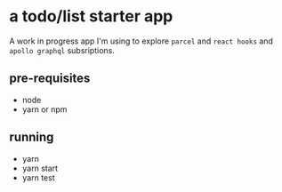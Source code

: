 
# a todo/list starter app

A work in progress app I'm using to explore `parcel` and `react hooks` and `apollo graphql` subsriptions. 

## pre-requisites
* node 
* yarn or npm

## running
* yarn
* yarn start
* yarn test





